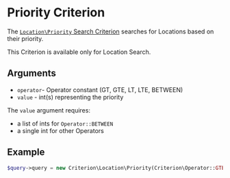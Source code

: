 # Priority Criterion

The [`Location\Priority` Search Criterion](https://github.com/ezsystems/ezplatform-kernel/blob/v1.0.0/eZ/Publish/API/Repository/Values/Content/Query/Criterion/Location/Priority.php)
searches for Locations based on their priority.

This Criterion is available only for Location Search.

## Arguments

- `operator`- Operator constant (GT, GTE, LT, LTE, BETWEEN)
- `value` - int(s) representing the priority

The `value` argument requires:

- a list of ints for `Operator::BETWEEN`
- a single int for other Operators

## Example

``` php
$query->query = new Criterion\Location\Priority(Criterion\Operator::GTE, 50);
```
